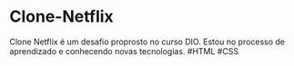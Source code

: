 # Clone-Netflix

Clone Netflix  é um desafio proprosto  no curso DIO. Estou no processo de aprendizado e conhecendo  novas tecnologias. #HTML #CSS
